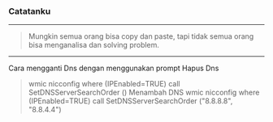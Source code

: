 ### Catatanku
* * *
> Mungkin semua orang bisa copy dan paste, tapi tidak semua orang bisa menganalisa dan solving problem.

* * *
Cara mengganti Dns dengan menggunakan prompt
Hapus Dns
> wmic nicconfig where (IPEnabled=TRUE) call SetDNSServerSearchOrder ()
Menambah DNS
> wmic nicconfig where (IPEnabled=TRUE) call SetDNSServerSearchOrder ("8.8.8.8", "8.8.4.4")

